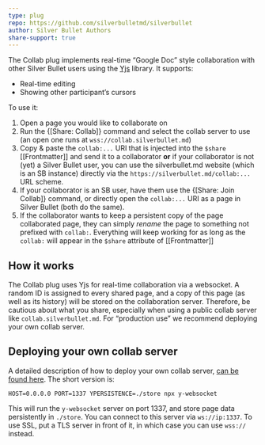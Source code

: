 ```yaml
---
type: plug
repo: https://github.com/silverbulletmd/silverbullet
author: Silver Bullet Authors
share-support: true
---
```


The Collab plug implements real-time “Google Doc” style collaboration with other Silver Bullet users using the [Yjs](https://yjs.dev) library. It supports:

* Real-time editing
* Showing other participant’s cursors

To use it:

1. Open a page you would like to collaborate on
2. Run the {[Share: Collab]} command and select the collab server to use (an open one runs at `wss://collab.silverbullet.md`)
3. Copy & paste the `collab:...` URI that is injected into the `$share` [[Frontmatter]] and send it to a collaborator **or** if your collaborator is not (yet) a Silver Bullet user, you can use the silverbullet.md website (which is an SB instance) directly via the `https://silverbullet.md/collab:...` URL scheme.
4. If your collaborator is an SB user, have them use the {[Share: Join Collab]} command, or directly open the `collab:...` URI as a page in Silver Bullet (both do the same).
5. If the collaborator wants to keep a persistent copy of the page collaborated page, they can simply _rename_ the page to something not prefixed with `collab:`. Everything will keep working for as long as the `collab:` will appear in the `$share` attribute of [[Frontmatter]]

## How it works
The Collab plug uses Yjs for real-time collaboration via a websocket. A random ID is assigned to every shared page, and a copy of this page (as well as its history) will be stored on the collaboration server. Therefore, be cautious about what you share, especially when using a public collab server like `collab.silverbullet.md`. For “production use” we recommend deploying your own collab server.

## Deploying your own collab server
A detailed description of how to deploy your own collab server, [can be found here](https://github.com/yjs/y-websocket). The short version is:

    HOST=0.0.0.0 PORT=1337 YPERSISTENCE=./store npx y-websocket

This will run the `y-websocket` server on port 1337, and store page data persistently in `./store`. You can connect to this server via `ws://ip:1337`. To use SSL, put a TLS server in front of it, in which case you can use `wss://` instead.